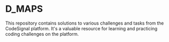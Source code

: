 # D_MAPS
This repository contains solutions to various challenges and tasks from the CodeSignal platform. It's a valuable resource for learning and practicing coding challenges on the platform.
